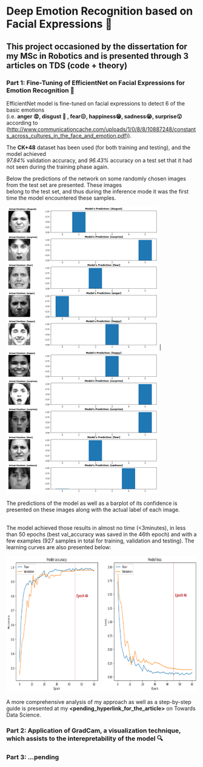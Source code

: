 # Deep Emotion Recognition based on Facial Expressions :robot:

## This project occasioned by the dissertation for my MSc in Robotics and is presented through 3 articles on TDS (code + theory)

### Part 1: Fine-Tuning of EfficientNet on Facial Expressions for Emotion Recognition 🎯

EfficientNet model is fine-tuned on facial expressions to detect 6 of the basic emotions <br>
(i.e. **anger 😡, disgust 🤮 , fear😖, happiness😁, sadness😭, surprise😮** according to (http://www.communicationcache.com/uploads/1/0/8/8/10887248/constants_across_cultures_in_the_face_and_emotion.pdf)).

The **CK+48** dataset has been used (for both training and testing), and the model achieved <br>
*97.84%* validation accuracy, and *96.43%* accuracy on a test set that it had not seen during the training phase again.

Below the predictions of the network on some randomly chosen images from the test set are presented. These images <br>
belong to the test set, and thus during the inference mode it was the first time the model encountered these samples.

<img src="https://github.com/skanelo/Deep-Emotion-Recognition/blob/main/results/pred_2.png" width="400"> |
<img src="https://github.com/skanelo/Deep-Emotion-Recognition/blob/main/results/pred_3.png" width="400"> 

The predictions of the model as well as a barplot of its confidence is presented on these images along with the actual label of each image.<br>


<br>The model achieved those results in almost no time (<3minutes), in less than 50 epochs (best val_accuracy was saved in the 46th epoch)
and with a few examples (927 samples in total for training, validation and testing). The learning curves are also presented below:

<img src="https://github.com/skanelo/Deep-Emotion-Recognition/blob/main/results/learning_curves.png" width="850" height="360"> 

A more comprehensive analysis of my approach as well as a step-by-step guide is presented at my **<pending_hyperlink_for_the_article>** on Towards Data Science.

### Part 2: Application of GradCam, a visualization technique, which assists to the interepretability of the model 🔍

### Part 3: ...pending
